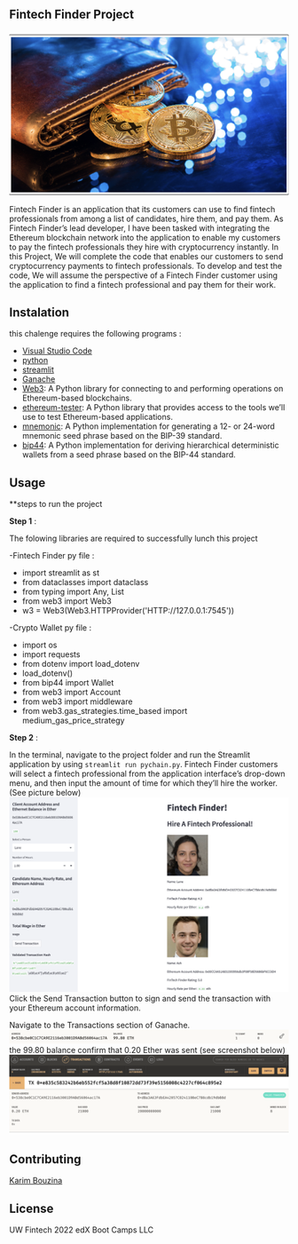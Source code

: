 ## Fintech Finder Project 

![](Starter_Code/Images/Crypto.png)

Fintech Finder is an application that its customers can use to find fintech professionals from among a list of candidates, hire them, and pay them. As Fintech Finder’s lead developer, I have been tasked with integrating the Ethereum blockchain network into the application to enable my customers to pay the fintech professionals they hire with cryptocurrency instantly.
In this Project, We will complete the code that enables our customers to send cryptocurrency payments to fintech professionals. To develop and test the code, We will assume the perspective of a Fintech Finder customer using the application to find a fintech professional and pay them for their work.

## Instalation
this chalenge requires the following programs :

- [Visual Studio Code](https://code.visualstudio.com/learn/get-started/basics)
- [python](https://www.python.org/downloads/)
- [streamlit](https://docs.streamlit.io/library/get-started/installation)
- [Ganache](https://trufflesuite.com/ganache/)
- [Web3](https://web3py.readthedocs.io/en/stable/overview.html): A Python library for connecting to and performing operations on Ethereum-based blockchains.
- [ethereum-tester](https://pypi.org/project/ethereum-tester/0.1.0a4/): A Python library that provides access to the tools we’ll use to test Ethereum-based applications.
- [mnemonic](https://pypi.org/project/mnemonic/): A Python implementation for generating a 12- or 24-word mnemonic seed phrase based on the BIP-39 standard.
- [bip44](https://pypi.org/project/bip44/): A Python implementation for deriving hierarchical deterministic wallets from a seed phrase based on the BIP-44 standard.

## Usage 

**steps to run the project

**Step 1** : 

The folowing libraries are required to successfully lunch this project

-Fintech Finder py file :
* import streamlit as st
* from dataclasses import dataclass
* from typing import Any, List
* from web3 import Web3
* w3 = Web3(Web3.HTTPProvider('HTTP://127.0.0.1:7545'))

-Crypto Wallet py file :
* import os
* import requests
* from dotenv import load_dotenv
* load_dotenv()
* from bip44 import Wallet
* from web3 import Account
* from web3 import middleware
* from web3.gas_strategies.time_based import medium_gas_price_strategy

**Step 2** :

In the terminal, navigate to the project folder and run the Streamlit application by using `streamlit run pychain.py`.
Fintech Finder customers will select a fintech professional from the application interface’s drop-down menu, and then input the amount of time for which they’ll hire the worker. (See picture below)
![](Starter_Code/Images/Streamlit.png)
Click the Send Transaction button to sign and send the transaction with your Ethereum account information.

Navigate to the Transactions section of Ganache.
![](Starter_Code/Images/Transaction_details_1.png)
the 99.80 balance confirm that 0.20 Ether was sent (see screenshot below)
![](Starter_Code/Images/Transaction_details_3.png)

## Contributing 

[Karim Bouzina](https://www.linkedin.com/in/karim-bouzina-574348244/)

## License 

UW Fintech 2022 edX Boot Camps LLC


